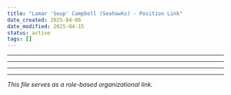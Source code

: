 ```yaml
---
title: "Lamar 'Soup' Campbell (Seahawks) - Position Link"
date_created: 2025-04-06
date_modified: 2025-04-15
status: active
tags: []
---
```


---

---

---

---


*This file serves as a role-based organizational link.*
